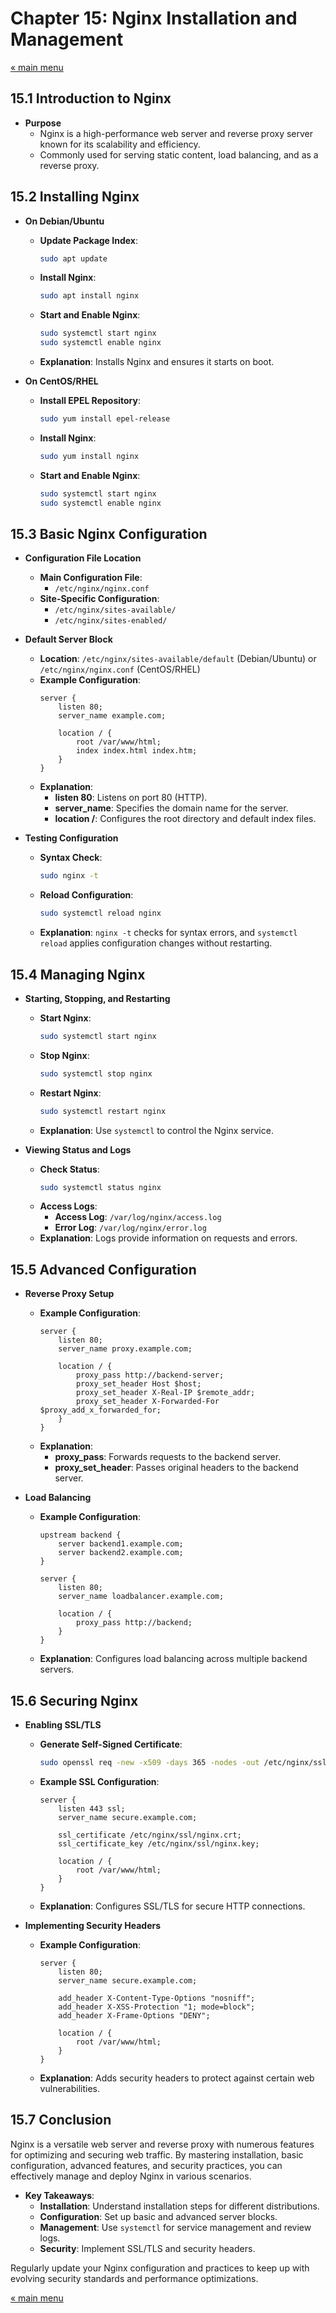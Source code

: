 # Chapter 15: Nginx Installation and Management

<a href="README.md">&laquo; main menu</a>

## 15.1 Introduction to Nginx
- **Purpose**
  - Nginx is a high-performance web server and reverse proxy server known for its scalability and efficiency.
  - Commonly used for serving static content, load balancing, and as a reverse proxy.

## 15.2 Installing Nginx
- **On Debian/Ubuntu**
  - **Update Package Index**:
    ```bash
    sudo apt update
    ```
  - **Install Nginx**:
    ```bash
    sudo apt install nginx
    ```
  - **Start and Enable Nginx**:
    ```bash
    sudo systemctl start nginx
    sudo systemctl enable nginx
    ```
  - **Explanation**: Installs Nginx and ensures it starts on boot.

- **On CentOS/RHEL**
  - **Install EPEL Repository**:
    ```bash
    sudo yum install epel-release
    ```
  - **Install Nginx**:
    ```bash
    sudo yum install nginx
    ```
  - **Start and Enable Nginx**:
    ```bash
    sudo systemctl start nginx
    sudo systemctl enable nginx
    ```

## 15.3 Basic Nginx Configuration
- **Configuration File Location**
  - **Main Configuration File**:
    - `/etc/nginx/nginx.conf`
  - **Site-Specific Configuration**:
    - `/etc/nginx/sites-available/`
    - `/etc/nginx/sites-enabled/`
  
- **Default Server Block**
  - **Location**: `/etc/nginx/sites-available/default` (Debian/Ubuntu) or `/etc/nginx/nginx.conf` (CentOS/RHEL)
  - **Example Configuration**:
    ```nginx
    server {
        listen 80;
        server_name example.com;
        
        location / {
            root /var/www/html;
            index index.html index.htm;
        }
    }
    ```
  - **Explanation**:
    - **listen 80**: Listens on port 80 (HTTP).
    - **server_name**: Specifies the domain name for the server.
    - **location /**: Configures the root directory and default index files.

- **Testing Configuration**
  - **Syntax Check**:
    ```bash
    sudo nginx -t
    ```
  - **Reload Configuration**:
    ```bash
    sudo systemctl reload nginx
    ```
  - **Explanation**: `nginx -t` checks for syntax errors, and `systemctl reload` applies configuration changes without restarting.

## 15.4 Managing Nginx
- **Starting, Stopping, and Restarting**
  - **Start Nginx**:
    ```bash
    sudo systemctl start nginx
    ```
  - **Stop Nginx**:
    ```bash
    sudo systemctl stop nginx
    ```
  - **Restart Nginx**:
    ```bash
    sudo systemctl restart nginx
    ```
  - **Explanation**: Use `systemctl` to control the Nginx service.

- **Viewing Status and Logs**
  - **Check Status**:
    ```bash
    sudo systemctl status nginx
    ```
  - **Access Logs**:
    - **Access Log**: `/var/log/nginx/access.log`
    - **Error Log**: `/var/log/nginx/error.log`
  - **Explanation**: Logs provide information on requests and errors.

## 15.5 Advanced Configuration
- **Reverse Proxy Setup**
  - **Example Configuration**:
    ```nginx
    server {
        listen 80;
        server_name proxy.example.com;
        
        location / {
            proxy_pass http://backend-server;
            proxy_set_header Host $host;
            proxy_set_header X-Real-IP $remote_addr;
            proxy_set_header X-Forwarded-For $proxy_add_x_forwarded_for;
        }
    }
    ```
  - **Explanation**:
    - **proxy_pass**: Forwards requests to the backend server.
    - **proxy_set_header**: Passes original headers to the backend server.

- **Load Balancing**
  - **Example Configuration**:
    ```nginx
    upstream backend {
        server backend1.example.com;
        server backend2.example.com;
    }
    
    server {
        listen 80;
        server_name loadbalancer.example.com;
        
        location / {
            proxy_pass http://backend;
        }
    }
    ```
  - **Explanation**: Configures load balancing across multiple backend servers.

## 15.6 Securing Nginx
- **Enabling SSL/TLS**
  - **Generate Self-Signed Certificate**:
    ```bash
    sudo openssl req -new -x509 -days 365 -nodes -out /etc/nginx/ssl/nginx.crt -keyout /etc/nginx/ssl/nginx.key
    ```
  - **Example SSL Configuration**:
    ```nginx
    server {
        listen 443 ssl;
        server_name secure.example.com;
        
        ssl_certificate /etc/nginx/ssl/nginx.crt;
        ssl_certificate_key /etc/nginx/ssl/nginx.key;
        
        location / {
            root /var/www/html;
        }
    }
    ```
  - **Explanation**: Configures SSL/TLS for secure HTTP connections.

- **Implementing Security Headers**
  - **Example Configuration**:
    ```nginx
    server {
        listen 80;
        server_name secure.example.com;
        
        add_header X-Content-Type-Options "nosniff";
        add_header X-XSS-Protection "1; mode=block";
        add_header X-Frame-Options "DENY";
        
        location / {
            root /var/www/html;
        }
    }
    ```
  - **Explanation**: Adds security headers to protect against certain web vulnerabilities.

## 15.7 Conclusion
Nginx is a versatile web server and reverse proxy with numerous features for optimizing and securing web traffic. By mastering installation, basic configuration, advanced features, and security practices, you can effectively manage and deploy Nginx in various scenarios.

- **Key Takeaways**:
  - **Installation**: Understand installation steps for different distributions.
  - **Configuration**: Set up basic and advanced server blocks.
  - **Management**: Use `systemctl` for service management and review logs.
  - **Security**: Implement SSL/TLS and security headers.

Regularly update your Nginx configuration and practices to keep up with evolving security standards and performance optimizations.

<a href="README.md">&laquo; main menu</a>